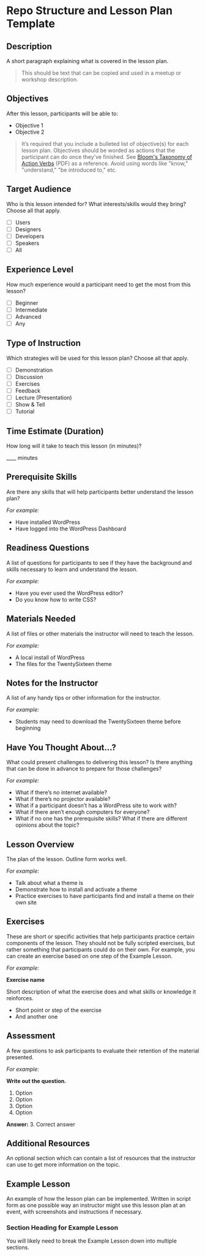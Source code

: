 # Repo Structure and Lesson Plan Template

## Description

A short paragraph explaining what is covered in the lesson plan.

> This should be text that can be copied and used in a meetup or workshop description.

## Objectives

After this lesson, participants will be able to:

* Objective 1
* Objective 2

> It’s required that you include a bulleted list of objective(s) for each lesson plan. Objectives should be worded as actions that the participant can do once they’ve finished. See [Bloom's Taxonomy of Action Verbs](http://www.fresnostate.edu/academics/oie/documents/assesments/Blooms%20Level.pdf) (PDF) as a reference. Avoid using words like "know," "understand," "be introduced to," etc.

## Target Audience

Who is this lesson intended for? What interests/skills would they bring? Choose all that apply.

* [ ] Users
* [ ] Designers
* [ ] Developers
* [ ] Speakers
* [ ] All

## Experience Level

How much experience would a participant need to get the most from this lesson?

* [ ] Beginner
* [ ] Intermediate
* [ ] Advanced
* [ ] Any

## Type of Instruction

Which strategies will be used for this lesson plan? Choose all that apply.

* [ ] Demonstration
* [ ] Discussion
* [ ] Exercises
* [ ] Feedback
* [ ] Lecture (Presentation)
* [ ] Show & Tell
* [ ] Tutorial

## Time Estimate (Duration)

How long will it take to teach this lesson (in minutes)?

____ minutes

## Prerequisite Skills

Are there any skills that will help participants better understand the lesson plan?

_For example:_

*   Have installed WordPress
*   Have logged into the WordPress Dashboard

## Readiness Questions

A list of questions for participants to see if they have the background and skills necessary to learn and understand the lesson.

_For example:_

*   Have you ever used the WordPress editor?
*   Do you know how to write CSS?

## Materials Needed

A list of files or other materials the instructor will need to teach the lesson.

_For example:_

*   A local install of WordPress
*   The files for the TwentySixteen theme

## Notes for the Instructor

A list of any handy tips or other information for the instructor.

_For example:_

*   Students may need to download the TwentySixteen theme before beginning

## Have You Thought About...?

What could present challenges to delivering this lesson? Is there anything that can be done in advance to prepare for those challenges?

_For example:_

*  What if there’s no internet available?
*  What if there’s no projector available?
*  What if a participant doesn’t has a WordPress site to work with?
*  What if there aren’t enough computers for everyone?
*  What if no one has the prerequisite skills? What if there are different opinions about the topic?

## Lesson Overview

The plan of the lesson. Outline form works well.

_For example:_

* Talk about what a theme is
* Demonstrate how to install and activate a theme
* Practice exercises to have participants find and install a theme on their own site

## Exercises

These are short or specific activities that help participants practice certain components of the lesson. They should not be fully scripted exercises, but rather something that participants could do on their own. For example, you can create an exercise based on one step of the Example Lesson.

_For example:_

**Exercise name**

Short description of what the exercise does and what skills or knowledge it reinforces.

*   Short point or step of the exercise
*   And another one

## Assessment

A few questions to ask participants to evaluate their retention of the material presented.

_For example:_

**Write out the question.**

1.  Option
2.  Option
3.  Option
4.  Option

**Answer:** 3\. Correct answer

## Additional Resources

An optional section which can contain a list of resources that the instructor can use to get more information on the topic.

## Example Lesson

An example of how the lesson plan can be implemented. Written in script form as one possible way an instructor might use this lesson plan at an event, with screenshots and instructions if necessary.

### Section Heading for Example Lesson

You will likely need to break the Example Lesson down into multiple sections.
